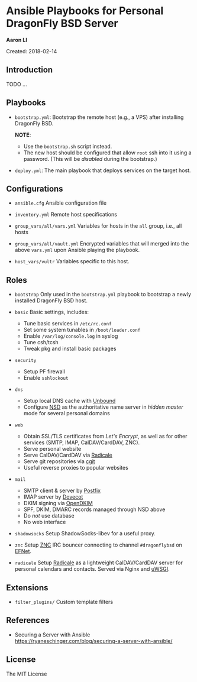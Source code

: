 Ansible Playbooks for Personal DragonFly BSD Server
===================================================

**Aaron LI**

Created: 2018-02-14

Introduction
------------
TODO ...

Playbooks
---------
* `bootstrap.yml`:
  Bootstrap the remote host (e.g., a VPS) after installing DragonFly BSD.

  **NOTE**:
  - Use the `bootstrap.sh` script instead.
  - The new host should be configured that allow `root` ssh into it using
    a password. (This will be *disabled* during the bootstrap.)

* `deploy.yml`:
  The main playbook that deploys services on the target host.

Configurations
--------------
* `ansible.cfg`
  Ansible configuration file

* `inventory.yml`
  Remote host specifications

* `group_vars/all/vars.yml`
  Variables for hosts in the `all` group, i.e., all hosts

* `group_vars/all/vault.yml`
  Encrypted variables that will merged into the above `vars.yml` upon
  Ansible playing the playbook.

* `host_vars/vultr`
  Variables specific to this host.

Roles
-----
* `bootstrap`
  Only used in the `bootstrap.yml` playbook to bootstrap a newly installed
  DragonFly BSD host.

* `basic`
  Basic settings, includes:
  - Tune basic services in `/etc/rc.conf`
  - Set some system tunables in `/boot/loader.conf`
  - Enable `/var/log/console.log` in syslog
  - Tune csh/tcsh
  - Tweak pkg and install basic packages

* `security`
  - Setup PF firewall
  - Enable `sshlockout`

* `dns`
  - Setup local DNS cache with [Unbound](https://www.nlnetlabs.nl/projects/unbound/about/)
  - Configure [NSD](https://www.nlnetlabs.nl/projects/nsd/about/) as
    the authoritative name server in *hidden master* mode for several
    personal domains

* `web`
  - Obtain SSL/TLS certificates from *Let's Encrypt*, as well as for other
    services (SMTP, IMAP, CalDAV/CardDAV, ZNC).
  - Serve personal website
  - Serve CalDAV/CardDAV via [Radicale](http://radicale.org/)
  - Serve git repositories via [cgit](https://git.zx2c4.com/cgit/)
  - Useful reverse proxies to popular websites

* `mail`
  - SMTP client & server by [Postfix](http://www.postfix.org/)
  - IMAP server by [Dovecot](https://dovecot.org/)
  - DKIM signing via [OpenDKIM](http://opendkim.org/)
  - SPF, DKIM, DMARC records managed through NSD above
  - Do *not* use database
  - No web interface

* `shadowsocks`
  Setup ShadowSocks-libev for a useful proxy.

* `znc`
  Setup [ZNC](https://wiki.znc.in/ZNC) IRC bouncer connecting to channel
  `#dragonflybsd` on [EFNet](http://www.efnet.org/).

* `radicale`
  Setup [Radicale](http://radicale.org/) as a lightweight CalDAV/CardDAV
  server for personal calendars and contacts.
  Served via Nginx and [uWSGI](http://projects.unbit.it/uwsgi).

Extensions
----------
* `filter_plugins/`
  Custom template filters

References
----------
* Securing a Server with Ansible
  https://ryaneschinger.com/blog/securing-a-server-with-ansible/

License
-------
The MIT License
